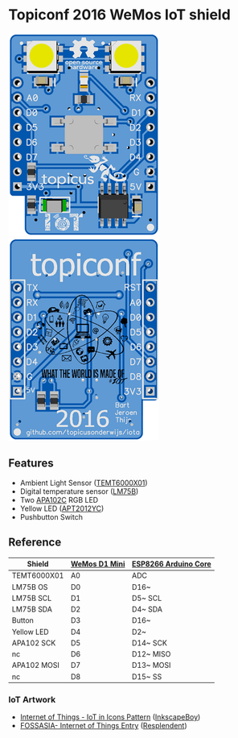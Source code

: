 # Topiconf 2016 WeMos IoT shield

![Alt text](/assets/top.png?raw=true)![Alt text](/assets/bottom.png?raw=true)

## Features

* Ambient Light Sensor ([TEMT6000X01](http://www.vishay.com/docs/81579/temt6000.pdf))
* Digital temperature sensor ([LM75B](http://www.nxp.com/documents/data_sheet/LM75B.pdf))
* Two [APA102C](https://cpldcpu.files.wordpress.com/2014/08/apa-102c-super-led-specifications-2014-en.pdf) RGB LED
* Yellow LED ([APT2012YC](http://www.kingbrightusa.com/images/catalog/SPEC/APT2012YC.pdf))
* Pushbutton Switch

## Reference
| Shield     | [WeMos D1 Mini](http://www.wemos.cc/wiki/doku.php?id=en:d1_mini#diagram) | [ESP8266 Arduino Core](https://github.com/esp8266/Arduino) |
|------------|---------------|----------------------|
| TEMT6000X01| A0            | ADC                  |
| LM75B OS   | D0            | D16~                 |
| LM75B SCL  | D1            | D5~ SCL              |
| LM75B SDA  | D2            | D4~ SDA              |
| Button     | D3            | D16~                 |
| Yellow LED | D4            | D2~                  |
| APA102 SCK | D5            | D14~ SCK             |
| nc         | D6            | D12~ MISO            |
| APA102 MOSI| D7            | D13~ MOSI            |
| nc         | D8            | D15~ SS              |



### IoT Artwork 
* [Internet of Things - IoT in Icons Pattern](https://openclipart.org/detail/242296/internet-of-things-iot-in-icons-pattern) ([InkscapeBoy](https://openclipart.org/user-detail/InkscapeBoy))
* [FOSSASIA- Internet of Things Entry](https://openclipart.org/detail/242084/fossasia-internet-of-things-entry) ([Resplendent](https://openclipart.org/user-detail/Resplendent))
